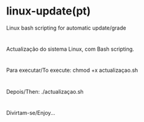 # linux-update(pt)
Linux bash scripting for automatic update/grade
#
Actualização do sistema Linux, com Bash scripting.
#
Para executar/To execute: chmod +x actualizaçao.sh
#
Depois/Then: ./actualizaçao.sh
#
Divirtam-se/Enjoy...

